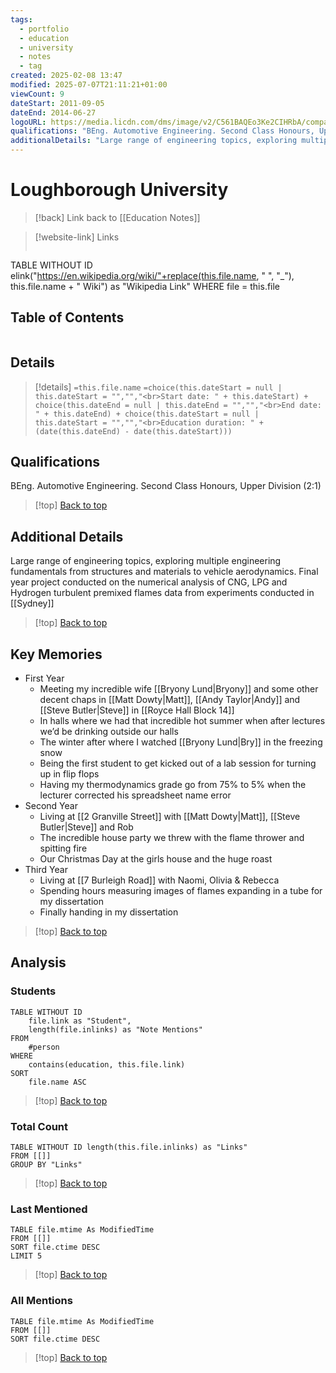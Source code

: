 ```yaml
---
tags:
  - portfolio
  - education
  - university
  - notes
  - tag
created: 2025-02-08 13:47
modified: 2025-07-07T21:11:21+01:00
viewCount: 9
dateStart: 2011-09-05
dateEnd: 2014-06-27
logoURL: https://media.licdn.com/dms/image/v2/C561BAQEo3Ke2CIHRbA/company-background_10000/company-background_10000/0/1617176515173/loughborough_university_cover?e=2147483647&v=beta&t=TabCtm4ROKsS0ZXjH0ioh6D4bemFR556N8rzoabbFo8
qualifications: "BEng. Automotive Engineering. Second Class Honours, Upper Division (2:1)"
additionalDetails: "Large range of engineering topics, exploring multiple engineering fundamentals from structures and materials to vehicle aerodynamics. Final year project conducted on the numerical analysis of CNG, LPG and Hydrogen turbulent premixed flames data from experiments conducted in [[Sydney]]"
---
```

# Loughborough University

> [!back] Link back to [[Education Notes]]

>[!website-link] Links
>```dataview
TABLE WITHOUT ID elink("https://en.wikipedia.org/wiki/"+replace(this.file.name, " ", "_"), this.file.name + " Wiki") as "Wikipedia Link"
WHERE file = this.file

## Table of Contents
```table-of-contents
```

## Details

>[!details]  `=this.file.name`
>`=choice(this.dateStart = null | this.dateStart = "","","<br>Start date: " + this.dateStart) + choice(this.dateEnd = null | this.dateEnd = "","","<br>End date: " + this.dateEnd) + choice(this.dateStart = null | this.dateStart = "","","<br>Education duration: " + (date(this.dateEnd) - date(this.dateStart)))`

## Qualifications

BEng. Automotive Engineering. Second Class Honours, Upper Division (2:1)

>[!top] [Back to top](#Table%20of%20Contents)

## Additional Details

Large range of engineering topics, exploring multiple engineering fundamentals from structures and materials to vehicle aerodynamics. Final year project conducted on the numerical analysis of CNG, LPG and Hydrogen turbulent premixed flames data from experiments conducted in [[Sydney]]

>[!top] [Back to top](#Table%20of%20Contents)

## Key Memories

- First Year
	- Meeting my incredible wife [[Bryony Lund|Bryony]] and some other decent chaps in [[Matt Dowty|Matt]], [[Andy Taylor|Andy]] and [[Steve Butler|Steve]] in [[Royce Hall Block 14]]
	- In halls where we had that incredible hot summer when after lectures we’d be drinking outside our halls
	- The winter after where I watched [[Bryony Lund|Bry]] in the freezing snow
	- Being the first student to get kicked out of a lab session for turning up in flip flops
	- Having my thermodynamics grade go from 75% to 5% when the lecturer corrected his spreadsheet name error
- Second Year
	- Living at [[2 Granville Street]] with [[Matt Dowty|Matt]], [[Steve Butler|Steve]] and Rob
	- The incredible house party we threw with the flame thrower and spitting fire
	- Our Christmas Day at the girls house and the huge roast 
- Third Year
	- Living at [[7 Burleigh Road]] with Naomi, Olivia & Rebecca
	- Spending hours measuring images of flames expanding in a tube for my dissertation
	- Finally handing in my dissertation

>[!top] [Back to top](#Table%20of%20Contents)

## Analysis

### Students

```dataview
TABLE WITHOUT ID
	file.link as "Student",
	length(file.inlinks) as "Note Mentions"
FROM
	#person
WHERE
	contains(education, this.file.link)
SORT
	file.name ASC
```

>[!top] [Back to top](#Table%20of%20Contents)

### Total Count

```dataview
TABLE WITHOUT ID length(this.file.inlinks) as "Links"
FROM [[]]
GROUP BY "Links"
```

>[!top] [Back to top](#Table%20of%20Contents)

### Last Mentioned

```dataview
TABLE file.mtime As ModifiedTime
FROM [[]]
SORT file.ctime DESC
LIMIT 5
```

>[!top] [Back to top](#Table%20of%20Contents)

### All Mentions

```dataview
TABLE file.mtime As ModifiedTime
FROM [[]]
SORT file.ctime DESC
```

>[!top] [Back to top](#Table%20of%20Contents)